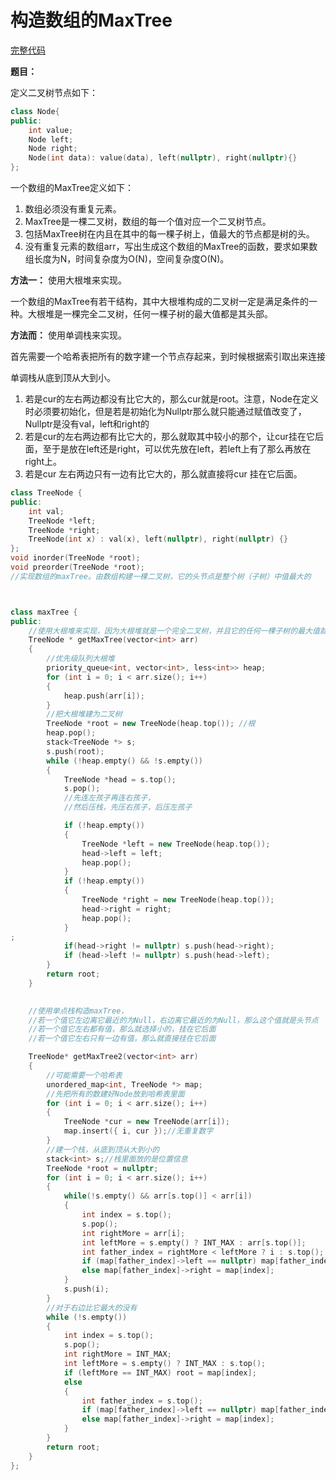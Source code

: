 # 构造数组的MaxTree
[完整代码](https://github.com/ludandandan/Programmer-interview-guide/blob/master/Chapter01_AdvancedVideo/maxTree.cpp)

**题目：**

定义二叉树节点如下：
```c++
class Node{
public:
    int value;
    Node left;
    Node right;
    Node(int data): value(data), left(nullptr), right(nullptr){}
};
```

一个数组的MaxTree定义如下：

1. 数组必须没有重复元素。
2. MaxTree是一棵二叉树，数组的每一个值对应一个二叉树节点。
3. 包括MaxTree树在内且在其中的每一棵子树上，值最大的节点都是树的头。
4. 没有重复元素的数组arr，写出生成这个数组的MaxTree的函数，要求如果数组长度为N，时间复杂度为O(N)，空间复杂度O(N)。


**方法一：** 使用大根堆来实现。

一个数组的MaxTree有若干结构，其中大根堆构成的二叉树一定是满足条件的一种。大根堆是一棵完全二叉树，任何一棵子树的最大值都是其头部。


**方法而：** 使用单调栈来实现。

首先需要一个哈希表把所有的数字建一个节点存起来，到时候根据索引取出来连接

单调栈从底到顶从大到小。
1. 若是cur的左右两边都没有比它大的，那么cur就是root。注意，Node在定义时必须要初始化，但是若是初始化为Nullptr那么就只能通过赋值改变了，Nullptr是没有val，left和right的
2. 若是cur的左右两边都有比它大的，那么就取其中较小的那个，让cur挂在它后面，至于是放在left还是right，可以优先放在left，若left上有了那么再放在right上。
3. 若是cur 左右两边只有一边有比它大的，那么就直接将cur 挂在它后面。

```c++
class TreeNode {
public:
	int val;
	TreeNode *left;
	TreeNode *right;
	TreeNode(int x) : val(x), left(nullptr), right(nullptr) {}
};
void inorder(TreeNode *root);
void preorder(TreeNode *root);
//实现数组的maxTree。由数组构建一棵二叉树，它的头节点是整个树（子树）中值最大的



class maxTree {
public:
	//使用大根堆来实现，因为大根堆就是一个完全二叉树，并且它的任何一棵子树的最大值就是它的头部
	TreeNode * getMaxTree(vector<int> arr)
	{
		//优先级队列大根堆
		priority_queue<int, vector<int>, less<int>> heap;
		for (int i = 0; i < arr.size(); i++)
		{
			heap.push(arr[i]);
		}
		//把大根堆建为二叉树
		TreeNode *root = new TreeNode(heap.top()); //根
		heap.pop();
		stack<TreeNode *> s;
		s.push(root);
		while (!heap.empty() && !s.empty())
		{
			TreeNode *head = s.top();
			s.pop();
			//先连左孩子再连右孩子，
			//然后压栈，先压右孩子，后压左孩子

			if (!heap.empty())
			{
				TreeNode *left = new TreeNode(heap.top());
				head->left = left;
				heap.pop();
			}
			if (!heap.empty())
			{
				TreeNode *right = new TreeNode(heap.top());
				head->right = right;
				heap.pop();
			}
;
			if(head->right != nullptr) s.push(head->right);
			if (head->left != nullptr) s.push(head->left);
		}
		return root;
	}
	

	//使用单点栈构造maxTree，
	//若一个值它左边离它最近的为Null，右边离它最近的为Null，那么这个值就是头节点
	//若一个值它左右都有值，那么就选择小的，挂在它后面
	//若一个值它左右只有一边有值，那么就直接挂在它后面

	TreeNode* getMaxTree2(vector<int> arr)
	{
		//可能需要一个哈希表
		unordered_map<int, TreeNode *> map;
		//先把所有的数建好Node放到哈希表里面
		for (int i = 0; i < arr.size(); i++)
		{
			TreeNode *cur = new TreeNode(arr[i]);
			map.insert({ i, cur });//无重复数字
		}
		//建一个栈，从底到顶从大到小的
		stack<int> s;//栈里面放的是位置信息
		TreeNode *root = nullptr;
		for (int i = 0; i < arr.size(); i++)
		{
			while(!s.empty() && arr[s.top()] < arr[i])
			{
				int index = s.top();
				s.pop();
				int rightMore = arr[i];
				int leftMore = s.empty() ? INT_MAX : arr[s.top()];
				int father_index = rightMore < leftMore ? i : s.top();
				if (map[father_index]->left == nullptr) map[father_index]->left = map[index];
				else map[father_index]->right = map[index];
			}
			s.push(i);
		}
		//对于右边比它最大的没有
		while (!s.empty())
		{
			int index = s.top();
			s.pop();
			int rightMore = INT_MAX;
			int leftMore = s.empty() ? INT_MAX : s.top();
			if (leftMore == INT_MAX) root = map[index];
			else
			{
				int father_index = s.top();
				if (map[father_index]->left == nullptr) map[father_index]->left = map[index];
				else map[father_index]->right = map[index];
			}
		}
		return root;
	}
};
```
